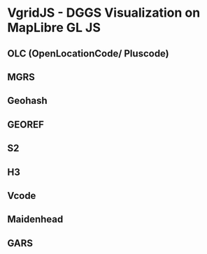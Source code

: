# VgridJS - DGGS Visualization on MapLibre GL JS

## OLC (OpenLocationCode/ Pluscode)

## MGRS	

## Geohash	

## GEOREF	

## S2	

## H3

## Vcode	

## Maidenhead	

## GARS